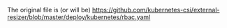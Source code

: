 The original file is (or will be) https://github.com/kubernetes-csi/external-resizer/blob/master/deploy/kubernetes/rbac.yaml
